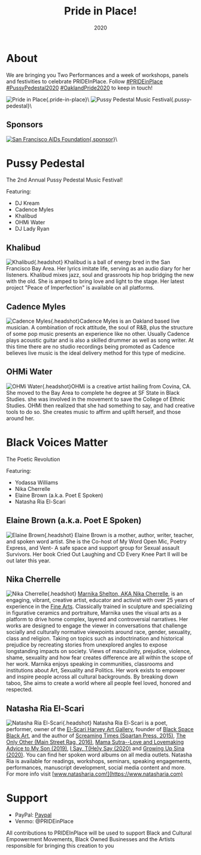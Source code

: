 ﻿---
title: Pride in Place!
date: 2020
---
# About

We are bringing you Two Performances and a week of workshops, panels and
festivities to celebrate PRIDEInPlace. Follow [#PRIDEinPlace]()
[#PussyPedestal2020]() [#OaklandPride2020]() to keep in touch!

![Pride in Place](images/branding/pip-logo.svg){.pride-in-place}\ ![Pussy
Pedestal Music
Festival](images/branding/PP_Logo2019_Color.png){.pussy-pedestal}\

## Sponsors

[![San Francisco AIDs
Foundation](images/branding/sfaf-logo-color.png){.sponsor}](https://www.sfaf.org/)\

# Pussy Pedestal

The 2nd Annual Pussy Pedestal Music Festival!

Featuring:

- DJ Kream
- Cadence Myles
- Khalibud
- OHMi Water
- DJ Lady Ryan

## Khalibud

![Khalibud](images/headshots/Khalibud.jpg){.headshot} Khalibud is a ball of
energy bred in the San Francisco Bay Area. Her lyrics imitate life, serving as
an audio diary for her listeners. Khalibud mixes jazz, soul and grassroots hip
hop bridging the new with the old. She is amped to bring love and light to the
stage. Her latest project "Peace of Imperfection" is available on all platforms.

## Cadence Myles

![Cadence Myles](images/headshots/Cadence-Myles.jpg){.headshot}Cadence Myles is
an Oakland based live musician. A combination of rock attitude, the soul of R&B,
plus the structure of some pop music presents an experience like no
other. Usually Cadence plays acoustic guitar and is also a skilled drummer as
well as song writer. At this time there are no studio recordings being promoted
as Cadence believes live music is the ideal delivery method for this type of
medicine.

## OHMi Water

![OHMi Water](images/headshots/OHMi-Water.jpg){.headshot}OHMi is a creative
artist hailing from Covina, CA. She moved to the Bay Area to complete he degree
at SF State in Black Studies. she was involved in the movement to save the
College of Ethnic Studies. OHMi then realized that she had something to say, and
had creative tools to do so. She creates music to affirm and uplift herself, and
those around her.

# Black Voices Matter

The Poetic Revolution

Featuring:

- Yodassa Williams
- Nika Cherrelle
- Elaine Brown (a.k.a. Poet E Spoken)
- Natasha Ria El-Scari

## Elaine Brown (a.k.a. Poet E Spoken)

![Elaine Brown](images/headshots/Elaine-Brown.jpg){.headshot} Elaine Brown is a
mother, author, writer, teacher, and spoken word artist. She is the Co-host of
My Word Open Mic, Poetry Express, and Vent- A safe space and support group for
Sexual assault Survivors. Her book Cried Out Laughing and CD Every Knee Part II
will be out later this year.

## Nika Cherrelle

![Nika Cherrelle](images/headshots/Nika-Cherrelle.jpg){.headshot} [Marnika
Shelton, AKA Nika Cherrelle](https://nikacherrelles.com/), is an engaging,
vibrant, creative artist, educator and activist with over 25 years of experience
in the [Fine Arts](https://marnikashelton.com/). Classically trained in
sculpture and specializing in figurative ceramics and portraiture, Marnika uses
the visual arts as a platform to drive home complex, layered and controversial
narratives. Her works are designed to engage the viewer in conversations that
challenge socially and culturally normative viewpoints around race, gender,
sexuality, class and religion. Taking on topics such as indoctrination and
historical prejudice by recreating stories from unexplored angles to expose
longstanding impacts on society. Views of masculinity, prejudice, violence,
shame, sexuality and how fear creates difference are all within the scope of her
work. Marnika enjoys speaking in communities, classrooms and institutions about
Art, Sexuality and Politics. Her work exists to empower and inspire people
across all cultural backgrounds. By breaking down taboo, She aims to create a
world where all people feel loved, honored and respected.

## Natasha Ria El-Scari

![Natasha Ria El-Scari](images/headshots/Natasha-Ria.jpg){.headshot} Natasha Ria
El-Scari is a poet, performer, owner of the [El-Scari Harvey Art
Gallery](https://www.facebook.com/elscariharveyartgallery/), founder of [Black
Space Black Art](https://www.facebook.com/blackspaceblackart/), and the author
of [Screaming Times (Spartan Press, 2015)](http://www.natasharia.com), [The Only
Other (Main Street Rag, 2016)](http://www.natasharia.com), [Mama Sutra--Love and
Lovemaking Advice to My Son (2019)](https://www.amazon.com/dp/1690637595), [I
Say, T(He)y Say (2020)](https://www.amazon.com/dp/169928699X) and [Growing Up
Sina (2020)](https://www.amazon.com/dp/1699504369). You can find her spoken word
albums on all media outlets. Natasha Ria is available for readings, workshops,
seminars, speaking engagements, performances, manuscript development, social
media content and more. For more info visit
[www.natasharia.com!](https://www.natasharia.com)

# Support

- PayPal: [Paypal](https://paypal.me/PRIDEinPlace)
- Venmo: @PRIDEinPlace

All contributions to PRIDEInPlace will be used to support Black and Cultural
Empowerment Movements, Black Owned Businesses and the Artists responsible for
bringing this creation to you
